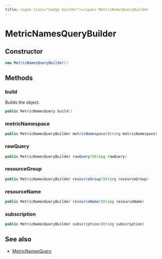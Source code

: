 ```yaml
---
title: <span class="badge builder"></span> MetricNamesQueryBuilder
---
```

# <span class="badge builder"></span> MetricNamesQueryBuilder

## Constructor

```java
new MetricNamesQueryBuilder()
```
## Methods

### <span class="badge object-method"></span> build

Builds the object.

```java
public MetricNamesQuery build()
```

### <span class="badge object-method"></span> metricNamespace

```java
public MetricNamesQueryBuilder metricNamespace(String metricNamespace)
```

### <span class="badge object-method"></span> rawQuery

```java
public MetricNamesQueryBuilder rawQuery(String rawQuery)
```

### <span class="badge object-method"></span> resourceGroup

```java
public MetricNamesQueryBuilder resourceGroup(String resourceGroup)
```

### <span class="badge object-method"></span> resourceName

```java
public MetricNamesQueryBuilder resourceName(String resourceName)
```

### <span class="badge object-method"></span> subscription

```java
public MetricNamesQueryBuilder subscription(String subscription)
```

## See also

 * <span class="badge object-type-class"></span> [MetricNamesQuery](./object-MetricNamesQuery.md)
